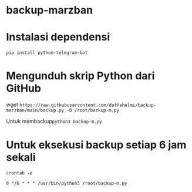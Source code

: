 # backup-marzban
# Instalasi dependensi
```pip install python-telegram-bot```

# Mengunduh skrip Python dari GitHub
wget ```https://raw.githubusercontent.com/daffahelmi/backup-marzban/main/backup.py -O /root/backup-m.py```

Untuk membackup```python3 backup-m.py```
# Untuk eksekusi backup setiap 6 jam sekali
```crontab -e```

```0 */6 * * * /usr/bin/python3 /root/backup-m.py```
